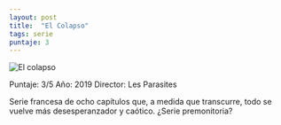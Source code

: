 ```yaml
---
layout: post
title:  "El Colapso"
tags: serie
puntaje: 3
---
```




![El colapso](https://static.filmin.es/images/media/29067/3/poster_0_3.png)

Puntaje: 3/5 
Año: 2019
Director: Les Parasites

Serie francesa de ocho capítulos que, a medida que transcurre, todo se vuelve más desesperanzador y caótico. ¿Serie premonitoria? 

